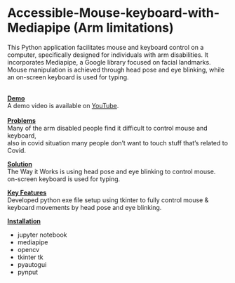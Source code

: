# Accessible-Mouse-keyboard-with-Mediapipe (Arm limitations)
This Python application facilitates mouse and keyboard control on a computer, specifically designed for individuals with arm disabilities. It incorporates Mediapipe, a Google library focused on facial landmarks. Mouse manipulation is achieved through head pose and eye blinking, while an on-screen keyboard is used for typing.
<br><br>

<u><strong>Demo</strong></u><br>
A demo video is available on <a href="https://www.youtube.com/watch?v=GSMbWR6Fl08" target="_blank">YouTube</a>.
<br><br>
<u><strong>Problems</strong></u><br>
Many of the arm disabled people find it difficult to control mouse and keyboard,<br>
also in covid situation many people don’t want to touch stuff that’s related to Covid.<br>

<u><strong>Solution</strong></u> <br>
The Way it Works is using head pose and eye blinking to control mouse.<br>
on-screen keyboard is used for typing.<br>

<u><strong>Key Features</strong></u><br>
Developed python exe file setup using tkinter to fully control mouse & keyboard movements by head pose and eye blinking.<br>

<u><strong>Installation</strong></u><br>
<ul>
<li>jupyter notebook</li>
<li>mediapipe</li>
<li>opencv</li>
<li>tkinter tk</li>
<li>pyautogui</li>
<li>pynput</li>
</ul>
